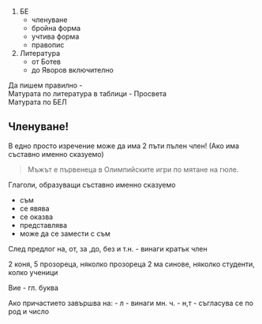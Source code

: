 1. БЕ
	- членуване
	- бройна форма
	- учтива форма
	- правопис
2. Литература 
	- от Ботев
	- до Яворов включително
	

Да пишем правилно -  
Матурата по литература в таблици - Просвета  
Матурата по БЕЛ  

Членуване!
---------

В едно просто изречение може да има 2 пъти пълен член!
(Ако има съставно именно сказуемо)
> Мъжът е първенеца в Олимпийските игри по мятане на гюле.

Глаголи, образуващи съставно именно сказуемо
 - съм
 - се явява
 - се оказва
 - представлява
 - може да се замести с съм

След предлог на, от, за ,до, без и т.н. - винаги кратък член

2 коня, 5 прозореца, няколко прозореца
2 ма синове, няколко студенти, колко ученици

Вие - гл. буква

Ако причастието завършва на:
	- л - винаги мн. ч.
	- н,т - съгласува се по род и число

